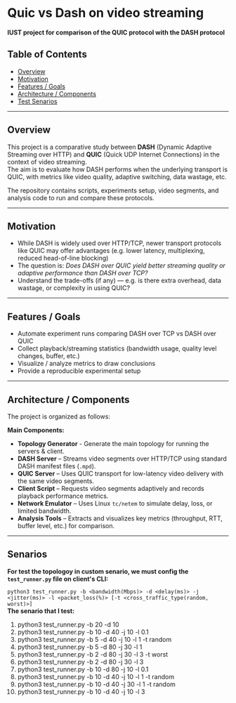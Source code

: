 # Quic vs Dash on video streaming

**IUST project for comparison of the QUIC protocol with the DASH protocol**

## Table of Contents

- [Overview](#overview)  
- [Motivation](#motivation)  
- [Features / Goals](#features--goals)  
- [Architecture / Components](#architecture--components)   
- [Test Senarios](#senarios)  
  

---

## Overview

This project is a comparative study between **DASH** (Dynamic Adaptive Streaming over HTTP) and **QUIC** (Quick UDP Internet Connections) in the context of video streaming.  
The aim is to evaluate how DASH performs when the underlying transport is QUIC, with metrics like video quality, adaptive switching, data wastage, etc.

The repository contains scripts, experiments setup, video segments, and analysis code to run and compare these protocols.

---

## Motivation

- While DASH is widely used over HTTP/TCP, newer transport protocols like QUIC may offer advantages (e.g. lower latency, multiplexing, reduced head-of-line blocking) 
- The question is: *Does DASH over QUIC yield better streaming quality or adaptive performance than DASH over TCP?*  
- Understand the trade-offs (if any) — e.g. is there extra overhead, data wastage, or complexity in using QUIC?

---

## Features / Goals

- Automate experiment runs comparing DASH over TCP vs DASH over QUIC  
- Collect playback/streaming statistics (bandwidth usage, quality level changes, buffer, etc.)  
- Visualize / analyze metrics to draw conclusions  
- Provide a reproducible experimental setup  

---

## Architecture / Components

The project is organized as follows:

**Main Components:**
- **Topology Generator** - Generate the main topology for running the servers & client.
- **DASH Server** – Streams video segments over HTTP/TCP using standard DASH manifest files (`.mpd`).
- **QUIC Server** – Uses QUIC transport for low-latency video delivery with the same video segments.
- **Client Script** – Requests video segments adaptively and records playback performance metrics.
- **Network Emulator** – Uses Linux `tc/netem` to simulate delay, loss, or limited bandwidth.
- **Analysis Tools** – Extracts and visualizes key metrics (throughput, RTT, buffer level, etc.) for comparison.

---

## Senarios

**For test the topologoy in custom senario, we must config the `test_runner.py` file on client's CLI:**

`python3 test_runner.py -b <bandwidth(Mbps)> -d <delay(ms)> -j <jitter(ms)> -l <packet_loss(%)> [-t <cross_traffic_type(random, worst)>]
`
<br>
**The senario that I test:**
1.  python3 test_runner.py -b 20 -d 10
2.  python3 test_runner.py -b 10 -d 40 -j 10 -l 0.1
3.  python3 test_runner.py -b 5 -d 40 -j 10 -l 1 -t random
4.  python3 test_runner.py -b 5 -d 80 -j 30 -l 1
5.  python3 test_runner.py -b 2 -d 80 -j 30 -l 3 -t worst
6.  python3 test_runner.py -b 2 -d 80 -j 30 -l 3
7.  python3 test_runner.py -b 10 -d 80 -j 10 -l 0.1
8.  python3 test_runner.py -b 10 -d 40 -j 10 -l 1 -t random
9.  python3 test_runner.py -b 10 -d 40 -j 30 -l 1 -t random
10. python3 test_runner.py -b 10 -d 40 -j 10 -l 3
